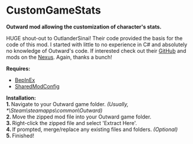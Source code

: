 # CustomGameStats
<strong>Outward mod allowing the customization of character's stats.</strong>

HUGE shout-out to OutlanderSinai! Their code provided the basis for the code of this mod. I started with little to no experience in C# and absolutely no knowledge of Outward's code. If interested check out their <a href="https://github.com/sinaioutlander">GitHub</a> and mods on the <a href="https://www.nexusmods.com/users/68319717?tab=user+files">Nexus</a>. Again, thanks a bunch!

<strong>Requires:</strong>
  - <a href=https://github.com/BepInEx/BepInEx>BepInEx</a>
  - <a href=https://www.nexusmods.com/outward/mods/110>SharedModConfig</a>
  
<strong>Installation:</strong><br>
  <b>1. </b> Navigate to your Outward game folder. <i>(Usually, *\Steam\steamapps\common\Outward\)</i><br>
  <b>2. </b> Move the zipped mod file into your Outward game folder.<br>
  <b>3. </b> Right-click the zipped file and select 'Extract Here'.<br>
  <b>4. </b> If prompted, merge/replace any existing files and folders. <i>(Optional)</i><br>
  <b>5. </b> Finished!
